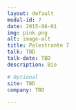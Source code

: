 ```yaml
---
layout: default
modal-id: 7
date: 2015-06-01
img: pink.png
alt: image-alt
title: Palestrante 7
talk: TBD
talk-date: TBD
description: Bio

# Optional
site: TBD
company: TBD

---
```

